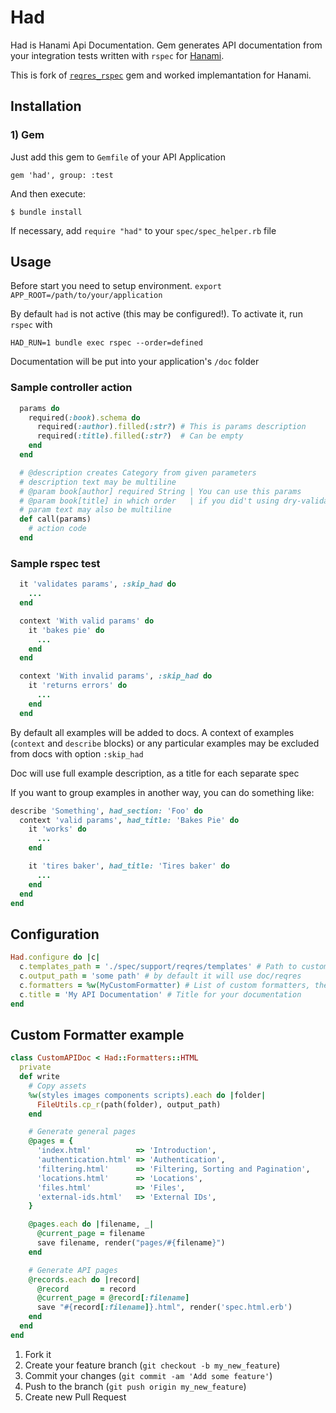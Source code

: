 # Had

Had is Hanami Api Documentation. Gem generates API documentation from your integration tests written with `rspec` for [Hanami](https://hanamirb.org).

This is fork of [`reqres_rspec`](https://github.com/reqres-api/reqres_rspec) gem and worked implemantation for Hanami.

## Installation

### 1) Gem

Just add this gem to `Gemfile` of your API Application

    gem 'had', group: :test

And then execute:

    $ bundle install

If necessary, add `require "had"` to your `spec/spec_helper.rb` file

## Usage

Before start you need to setup environment.
`export APP_ROOT=/path/to/your/application`

By default `had` is not active (this may be configured!). To activate it, run `rspec` with

`HAD_RUN=1 bundle exec rspec --order=defined`

Documentation will be put into your application's `/doc` folder

### Sample controller action

```ruby
  params do
    required(:book).schema do
      required(:author).filled(:str?) # This is params description
      required(:title).filled(:str?)  # Can be empty
    end
  end

  # @description creates Category from given parameters
  # description text may be multiline
  # @param book[author] required String | You can use this params
  # @param book[title] in which order   | if you did't using dry-validation
  # param text may also be multiline
  def call(params)
    # action code
  end
```

### Sample rspec test

```ruby
  it 'validates params', :skip_had do
    ...
  end

  context 'With valid params' do
    it 'bakes pie' do
      ...
    end
  end

  context 'With invalid params', :skip_had do
    it 'returns errors' do
      ...
    end
  end
```

 By default all examples will be added to docs. A context of examples (`context` and `describe` blocks) or any particular examples may be excluded from docs with option `:skip_had`

 Doc will use full example description, as a title for each separate spec

If you want to group examples in another way, you can do something like:

```ruby
describe 'Something', had_section: 'Foo' do
  context 'valid params', had_title: 'Bakes Pie' do
    it 'works' do
      ...
    end

    it 'tires baker', had_title: 'Tires baker' do
      ...
    end
  end
end
```

## Configuration

```ruby
Had.configure do |c|
  c.templates_path = './spec/support/reqres/templates' # Path to custom templates
  c.output_path = 'some path' # by default it will use doc/reqres
  c.formatters = %w(MyCustomFormatter) # List of custom formatters, these can be inherited from Had::Formatters::HTML
  c.title = 'My API Documentation' # Title for your documentation
end
```

## Custom Formatter example

```ruby
class CustomAPIDoc < Had::Formatters::HTML
  private
  def write
    # Copy assets
    %w(styles images components scripts).each do |folder|
      FileUtils.cp_r(path(folder), output_path)
    end

    # Generate general pages
    @pages = {
      'index.html'          => 'Introduction',
      'authentication.html' => 'Authentication',
      'filtering.html'      => 'Filtering, Sorting and Pagination',
      'locations.html'      => 'Locations',
      'files.html'          => 'Files',
      'external-ids.html'   => 'External IDs',
    }

    @pages.each do |filename, _|
      @current_page = filename
      save filename, render("pages/#{filename}")
    end

    # Generate API pages
    @records.each do |record|
      @record       = record
      @current_page = @record[:filename]
      save "#{record[:filename]}.html", render('spec.html.erb')
    end
  end
end
```

1. Fork it
2. Create your feature branch (`git checkout -b my_new_feature`)
3. Commit your changes (`git commit -am 'Add some feature'`)
4. Push to the branch (`git push origin my_new_feature`)
5. Create new Pull Request
